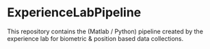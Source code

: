 # ExperienceLabPipeline
This repository contains the (Matlab / Python) pipeline created by the experience lab for biometric &amp; position based data collections.
